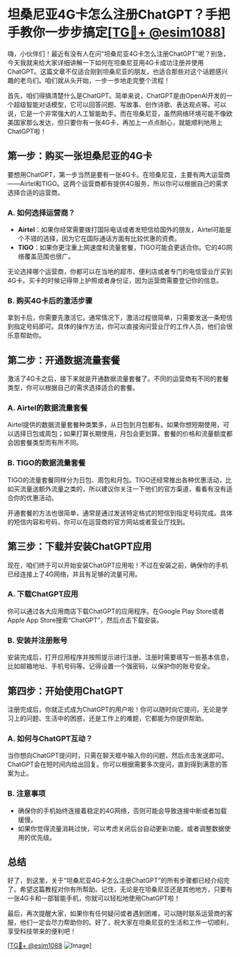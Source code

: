 # 坦桑尼亚4G卡怎么注册ChatGPT？手把手教你一步步搞定[[TG💪+ @esim1088](https://t.me/s/esim1088)]

嗨，小伙伴们！最近有没有人在问“坦桑尼亚4G卡怎么注册ChatGPT”呢？别急，今天我就来给大家详细讲解一下如何在坦桑尼亚用4G卡成功注册并使用ChatGPT。这篇文章不仅适合刚到坦桑尼亚的朋友，也适合那些对这个话题感兴趣的老鸟们。咱们就从头开始，一步一步地走完整个流程！

首先，咱们得搞清楚什么是ChatGPT。简单来说，ChatGPT是由OpenAI开发的一个超级智能对话模型，它可以回答问题、写故事、创作诗歌、表达观点等。可以说，它是一个非常强大的人工智能助手。而在坦桑尼亚，虽然网络环境可能不像欧美国家那么发达，但只要你有一张4G卡，再加上一点点耐心，就能顺利地用上ChatGPT啦！

## 第一步：购买一张坦桑尼亚的4G卡

要想用ChatGPT，第一步当然是要有一张4G卡。在坦桑尼亚，主要有两大运营商——Airtel和TIGO。这两个运营商都有提供4G服务，所以你可以根据自己的需求选择合适的运营商。

### A. 如何选择运营商？
- **Airtel**：如果你经常需要拨打国际电话或者发短信给国外的朋友，Airtel可能是个不错的选择，因为它在国际通话方面有比较优惠的资费。
- **TIGO**：如果你更注重上网速度和流量套餐，TIGO可能会更适合你。它的4G网络覆盖范围也很广。

无论选择哪个运营商，你都可以在当地的超市、便利店或者专门的电信营业厅买到4G卡。买卡的时候记得带上护照或者身份证，因为运营商需要登记你的信息。

### B. 购买4G卡后的激活步骤
拿到卡后，你需要先激活它。通常情况下，激活过程很简单，只需要发送一条短信到指定号码即可。具体的操作方法，你可以直接询问营业厅的工作人员，他们会很乐意帮助你。

## 第二步：开通数据流量套餐

激活了4G卡之后，接下来就是开通数据流量套餐了。不同的运营商有不同的套餐类型，你可以根据自己的需求选择适合的套餐。

### A. Airtel的数据流量套餐
Airtel提供的数据流量套餐种类繁多，从日包到月包都有。如果你想短期使用，可以选择日包或周包；如果打算长期使用，月包会更划算。套餐的价格和流量额度都会因套餐类型而有所不同。

### B. TIGO的数据流量套餐
TIGO的流量套餐同样分为日包、周包和月包。TIGO还经常推出各种优惠活动，比如买流量送额外流量之类的，所以建议你关注一下他们的官方渠道，看看有没有适合你的优惠活动。

开通套餐的方法也很简单，通常是通过发送特定格式的短信到指定号码完成。具体的短信内容和号码，你可以在运营商的官方网站或者营业厅找到。

## 第三步：下载并安装ChatGPT应用

现在，咱们终于可以开始安装ChatGPT应用啦！不过在安装之前，确保你的手机已经连接上了4G网络，并且有足够的流量可用。

### A. 下载ChatGPT应用
你可以通过各大应用商店下载ChatGPT的应用程序。在Google Play Store或者Apple App Store搜索“ChatGPT”，然后点击下载安装。

### B. 安装并注册账号
安装完成后，打开应用程序并按照提示进行注册。注册时需要填写一些基本信息，比如邮箱地址、手机号码等。记得设置一个强密码，以保护你的账号安全。

## 第四步：开始使用ChatGPT

注册完成后，你就正式成为ChatGPT的用户啦！你可以随时向它提问，无论是学习上的问题、生活中的困惑，还是工作上的难题，它都能为你提供帮助。

### A. 如何与ChatGPT互动？
当你想向ChatGPT提问时，只需在聊天框中输入你的问题，然后点击发送即可。ChatGPT会在短时间内给出回复。你可以根据需要多次提问，直到得到满意的答案为止。

### B. 注意事项
- 确保你的手机始终连接着稳定的4G网络，否则可能会导致连接中断或者加载缓慢。
- 如果你觉得流量消耗过快，可以考虑关闭后台自动更新功能，或者调整数据使用的优先级。

## 总结

好了，到这里，关于“坦桑尼亚4G卡怎么注册ChatGPT”的所有步骤都已经介绍完了。希望这篇教程对你有所帮助。记住，无论是在坦桑尼亚还是其他地方，只要有一张4G卡和一部智能手机，你就可以轻松地使用ChatGPT啦！

最后，再次提醒大家，如果你有任何疑问或者遇到困难，可以随时联系运营商的客服，他们一定会尽力帮助你的。好了，祝大家在坦桑尼亚的生活和工作一切顺利，享受科技带来的便利吧！

[[TG💪+ @esim1088](https://t.me/s/esim1088) ![Image](https://i.postimg.cc/4NQfJmqS/Snipaste-2025-05-13-00-14-12.png)]